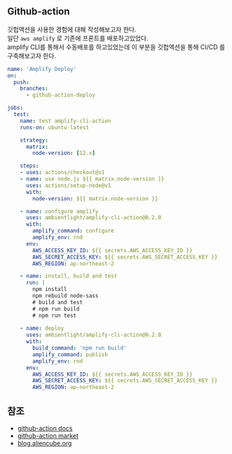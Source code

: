 ## Github-action

깃헙액션을 사용한 경험에 대해 작성해보고자 한다.  
일단 `aws amplify` 로 기존에 프론트를 배포하고있었다.  
amplify CLI를 통해서 수동배포를 하고있었는데 이 부분을
깃헙액션을 통해 CI/CD 를 구축해보고자 한다.

```yaml
name: 'Amplify Deploy'
on:
  push:
    branches:
      - github-action-deploy

jobs:
  test:
    name: test amplify-cli-action
    runs-on: ubuntu-latest

    strategy:
      matrix:
        node-version: [12.x]

    steps:
    - uses: actions/checkout@v1
    - name: use node.js ${{ matrix.node-version }}
      uses: actions/setup-node@v1
      with:
        node-version: ${{ matrix.node-version }}

    - name: configure amplify
      uses: ambientlight/amplify-cli-action@0.2.0
      with:
        amplify_command: configure
        amplify_env: rnd
      env:
        AWS_ACCESS_KEY_ID: ${{ secrets.AWS_ACCESS_KEY_ID }}
        AWS_SECRET_ACCESS_KEY: ${{ secrets.AWS_SECRET_ACCESS_KEY }}
        AWS_REGION: ap-northeast-2

    - name: install, build and test
      run: |
        npm install
        npm rebuild node-sass
        # build and test
        # npm run build
        # npm run test
    
    - name: deploy
      uses: ambientlight/amplify-cli-action@0.2.0
      with:
        build_command: 'npm run build'
        amplify_command: publish
        amplify_env: rnd
      env:
        AWS_ACCESS_KEY_ID: ${{ secrets.AWS_ACCESS_KEY_ID }}
        AWS_SECRET_ACCESS_KEY: ${{ secrets.AWS_SECRET_ACCESS_KEY }}
        AWS_REGION: ap-northeast-2
```

## 참조

- [github-action docs](https://help.github.com/en/actions/automating-your-workflow-with-github-actions/workflow-syntax-for-github-actions)
- [github-action market](https://github.com/marketplace?type=actions)
- [blog.aliencube.org](https://blog.aliencube.org/ko/2019/12/13/publishing-static-website-to-azure-blob-storage-via-github-actions/?fbclid=IwAR3WYkF5_oSs0tYoMRiVIbTmk9bNl4wu-a3Cn8sfPtP6l-IYIPvYEzHj5-Y)